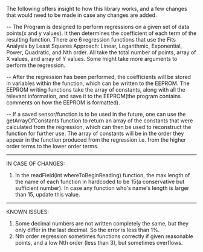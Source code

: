The following offers insight to how this library works, and a few changes that would need
to be made in case any changes are added.

-- The Program is designed to perform regressions on a given set of data points(x and y values). It then determines the coefficient of each term of the resulting
function. There are 6 regression functions that use the Fits Analysis by Least Squares Approach: Linear, Logarithmic, Exponential, Power, Quadratic, and Nth order. All take the total number of points, array of X values, and array of Y values. Some might take more arguments to perform the regression.

-- After the regression has been performed, the coefficients will be stored in variables within the function, which can be written to the EEPROM. The EEPROM writing functions take the array of constants, along with all the relevant information, and save it to the EEPROM(the program contains comments on how the EEPROM is formatted).

-- If a saved sensor/function is to be used in the future, one can use the getArrayOfConstants function to return an array of the constants that were calculated from the regression, which can then be used to reconstruct the function for further use. The array of constants will be in the order they appear in the function produced from the regression i.e. from the higher order terms to the lower order terms.

---------------------------------------------------------------------------------
IN CASE OF CHANGES:
1. In the readField(int whereToBeginReading) function, the max length of the name of each function in hardcoded to be 15(a conservative but sufficient number). In case any function who's name's length is larger than 15, update this value.
---------------------------------------------------------------------------------
KNOWN ISSUES:
1. Some decimal numbers are not written completely the same, but they only differ in the last decimal. So the error is less than 1%.
2. Nth order regression sometimes functions correctly if given reasonable points, and a low Nth order (less than 3), but sometimes overflows.
